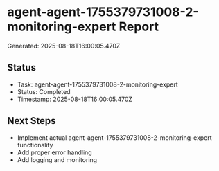 # agent-agent-1755379731008-2-monitoring-expert Report

Generated: 2025-08-18T16:00:05.470Z

## Status
- Task: agent-agent-1755379731008-2-monitoring-expert
- Status: Completed
- Timestamp: 2025-08-18T16:00:05.470Z

## Next Steps
- Implement actual agent-agent-1755379731008-2-monitoring-expert functionality
- Add proper error handling
- Add logging and monitoring
